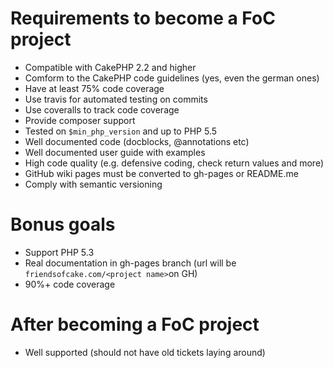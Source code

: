 # Requirements to become a FoC project

- Compatible with CakePHP 2.2 and higher
- Comform to the CakePHP code guidelines (yes, even the german ones)
- Have at least 75% code coverage
- Use travis for automated testing on commits
- Use coveralls to track code coverage
- Provide composer support
- Tested on `$min_php_version` and up to PHP 5.5
- Well documented code (docblocks, @annotations etc)
- Well documented user guide with examples
- High code quality (e.g. defensive coding, check return values and more)
- GitHub wiki pages must be converted to gh-pages or README.me
- Comply with semantic versioning

# Bonus goals 

- Support PHP 5.3
- Real documentation in gh-pages branch (url will be `friendsofcake.com/<project name>`on GH)
- 90%+ code coverage

# After becoming a FoC project

- Well supported (should not have old tickets laying around)
